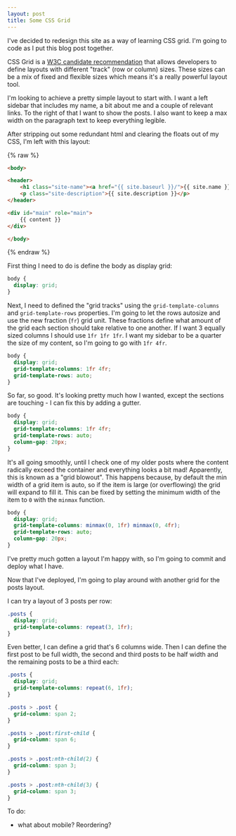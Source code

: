 ```yaml
---
layout: post
title: Some CSS Grid
---
```


I've decided to redesign this site as a way of learning CSS grid. I'm going to code as I put this blog post together.

CSS Grid is a [W3C candidate recommendation](https://en.wikipedia.org/wiki/CSS_grid_layout) that allows developers to 
define layouts with different "track" (row or column) sizes. These sizes can be a mix of fixed and flexible sizes which
means it's a really powerful layout tool.

I'm looking to achieve a pretty simple layout to start with. I want a left sidebar that includes my name, a bit about me and a couple 
of relevant links. To the right of that I want to show the posts. I also want to keep a max width on the paragraph text 
to keep everything legible.

After stripping out some redundant html and clearing the floats out of my CSS, I'm left with this layout:

{% raw %}
```html
<body>

<header>
    <h1 class="site-name"><a href="{{ site.baseurl }}/">{{ site.name }}</a></h1>
    <p class="site-description">{{ site.description }}</p>
</header>

<div id="main" role="main">
    {{ content }}
</div>

</body>

```
{% endraw %}

First thing I need to do is define the body as display grid:

```css
body {
  display: grid;
}
```

Next, I need to defined the "grid tracks" using the `grid-template-columns` and `grid-template-rows` properties.
I'm going to let the rows autosize and use the new fraction (`fr`) grid unit. These fractions define what amount of
the grid each section should take relative to one another. If I want 3 equally sized columns I should use `1fr 1fr 1fr`.
I want my sidebar to be a quarter the size of my content, so I'm going to go with `1fr 4fr`.

```css
body {
  display: grid;
  grid-template-columns: 1fr 4fr;
  grid-template-rows: auto;
}
```

So far, so good. It's looking pretty much how I wanted, except the sections are touching - I can fix this by adding a gutter.

```css
body {
  display: grid;
  grid-template-columns: 1fr 4fr;
  grid-template-rows: auto;
  column-gap: 20px;
}
```

It's all going smoothly, until I check one of my older posts where the content radically
exceed the container and everything looks a bit mad! Apparently, this is known as a "grid blowout". This happens because,
by default the min width of a grid item is auto, so if the item is large (or overflowing) the grid will expand to fill it.
This can be fixed by setting the minimum width of the item to `0` with the `minmax` function.

```css
body {
  display: grid;
  grid-template-columns: minmax(0, 1fr) minmax(0, 4fr);
  grid-template-rows: auto;
  column-gap: 20px;
}
```

I've pretty much gotten a layout I'm happy with, so I'm going to commit and deploy what I have.


Now that I've deployed, I'm going to play around with another grid for the posts layout.

I can try a layout of 3 posts per row:

```css
.posts {
  display: grid;
  grid-template-columns: repeat(3, 1fr);
}
```

Even better, I can define a grid that's 6 columns wide. Then I can define the first post to be full width, the
second and third posts to be half width and the remaining posts to be a third each:

```css
.posts {
  display: grid;
  grid-template-columns: repeat(6, 1fr);
}

.posts > .post {
  grid-column: span 2;
}

.posts > .post:first-child {
  grid-column: span 6;
}

.posts > .post:nth-child(2) {
  grid-column: span 3;
}

.posts > .post:nth-child(3) {
  grid-column: span 3;
}
```




To do:
- what about mobile? Reordering?

